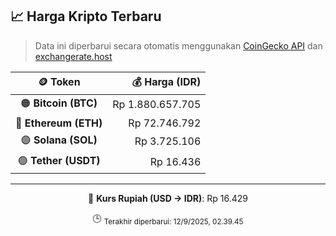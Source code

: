 

<!-- HARGA_KRIPTO -->
## 📈 Harga Kripto Terbaru

> Data ini diperbarui secara otomatis menggunakan [CoinGecko API](https://www.coingecko.com/) dan [exchangerate.host](https://exchangerate.host/)

<div align="center">

| 🪙 Token | 💰 Harga (IDR) |
|:------:|---------------:|
| 🟠 **Bitcoin (BTC)**   | Rp 1.880.657.705 |
| 🔵 **Ethereum (ETH)**  | Rp 72.746.792 |
| 🟣 **Solana (SOL)**    | Rp 3.725.106 |
| 🟢 **Tether (USDT)**   | Rp 16.436 |

---

💱 **Kurs Rupiah (USD → IDR)**: Rp 16.429

🕒 <sub>Terakhir diperbarui: 12/9/2025, 02.39.45</sub>

</div>
<!-- /HARGA_KRIPTO -->